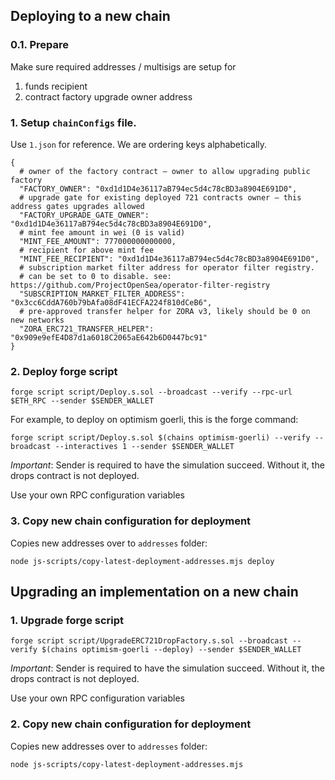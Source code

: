 
## Deploying to a new chain

### 0.1. Prepare

Make sure required addresses / multisigs are setup for 
1. funds recipient
2. contract factory upgrade owner address

### 1. Setup `chainConfigs` file.

Use `1.json` for reference. We are ordering keys alphabetically.

```
{
  # owner of the factory contract – owner to allow upgrading public factory
  "FACTORY_OWNER": "0xd1d1D4e36117aB794ec5d4c78cBD3a8904E691D0",
  # upgrade gate for existing deployed 721 contracts owner – this address gates upgrades allowed
  "FACTORY_UPGRADE_GATE_OWNER": "0xd1d1D4e36117aB794ec5d4c78cBD3a8904E691D0",
  # mint fee amount in wei (0 is valid)
  "MINT_FEE_AMOUNT": 777000000000000,
  # recipient for above mint fee
  "MINT_FEE_RECIPIENT": "0xd1d1D4e36117aB794ec5d4c78cBD3a8904E691D0",
  # subscription market filter address for operator filter registry.
  # can be set to 0 to disable. see: https://github.com/ProjectOpenSea/operator-filter-registry
  "SUBSCRIPTION_MARKET_FILTER_ADDRESS": "0x3cc6CddA760b79bAfa08dF41ECFA224f810dCeB6",
  # pre-approved transfer helper for ZORA v3, likely should be 0 on new networks
  "ZORA_ERC721_TRANSFER_HELPER": "0x909e9efE4D87d1a6018C2065aE642b6D0447bc91"
}
```

### 2. Deploy forge script

    forge script script/Deploy.s.sol --broadcast --verify --rpc-url $ETH_RPC --sender $SENDER_WALLET
  
For example, to deploy on optimism goerli, this is the forge command:

    forge script script/Deploy.s.sol $(chains optimism-goerli) --verify --broadcast --interactives 1 --sender $SENDER_WALLET

*Important*: Sender is required to have the simulation succeed. Without it, the drops contract is not deployed.

Use your own RPC configuration variables

### 3. Copy new chain configuration for deployment

Copies new addresses over to `addresses` folder:

    node js-scripts/copy-latest-deployment-addresses.mjs deploy


## Upgrading an implementation on a new chain

### 1. Upgrade forge script

    forge script script/UpgradeERC721DropFactory.s.sol --broadcast --verify $(chains optimism-goerli --deploy) --sender $SENDER_WALLET

*Important*: Sender is required to have the simulation succeed. Without it, the drops contract is not deployed.

Use your own RPC configuration variables

### 2. Copy new chain configuration for deployment

Copies new addresses over to `addresses` folder:

    node js-scripts/copy-latest-deployment-addresses.mjs
